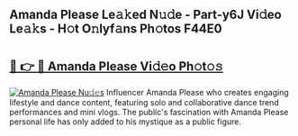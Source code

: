 ## Amanda Please Le𝚊𝚔ed N𝚞𝚍e - Part-y6J Vi𝚍eo Le𝚊𝚔s - H𝚘t O𝚗lyf𝚊ns Ph𝚘tos F44E0

# <h2><a href="http://hf5dwp.feru.top/?c=Amanda+Please">🔗 👉 🔴 Amanda Please Vi𝚍𝚎o Ph𝚘t𝚘𝚜</a></h2>

[![Amanda Please Nu𝚍𝚎s](https://i.imgur.com/0TWrTi3.gif)](http://hf5dwp.feru.top/?c=Amanda+Please)
Influencer Amanda Please who creates engaging lifestyle and dance content, featuring solo and collaborative dance trend performances and mini vlogs. The public's fascination with Amanda Please personal life has only added to his mystique as a public figure. 
